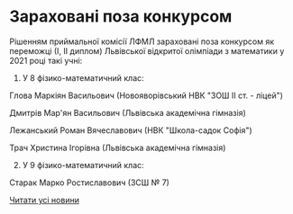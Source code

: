 # Зараховані поза конкурсом

Рішенням приймальної комісії ЛФМЛ зараховані поза конкурсом як переможці (І, ІІ диплом) Львівської відкритої олімпіади з математики у 2021 році такі учні:

1) У 8 фізико-математичний клас:

Глова Маркіян Васильович (Новояворівський НВК "ЗОШ ІІ ст. - ліцей")

Дмитрів Мар'ян Васильович (Львівська академічна гімназія)

Лежанський Роман Вячеславович (НВК "Школа-садок Софія")

Трач Христина Ігорівна (Львівська академічна гімназія)

2) У 9 фізико-математичний клас:

Старак Марко Ростиславович (ЗСШ № 7)

[Читати усі новини](/news)
